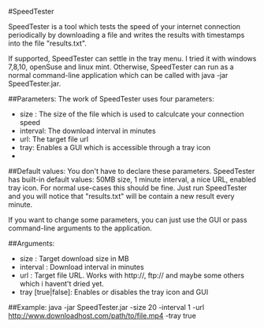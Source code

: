 #SpeedTester

SpeedTester is a tool which tests the speed of your internet connection periodically by downloading a file and writes the results with timestamps into the file "results.txt".

If supported, SpeedTester can settle in the tray menu. I tried it with windows 7,8,10, openSuse and linux mint.
Otherwise, SpeedTester can run as a normal command-line application which can be called with java -jar SpeedTester.jar.

##Parameters:
The work of SpeedTester uses four parameters:
- size : The size of the file which is used to calculcate your connection speed
- interval: The download interval in minutes
- url: The target file url
- tray: Enables a GUI which is accessible through a tray icon
- 
##Default values:
You don't have to declare these parameters. SpeedTester has built-in default values: 50MB size, 1 minute interval, a nice URL, enabled tray icon. For normal use-cases this should be fine. Just run SpeedTester and you will notice that "results.txt" will be contain a new result every minute.

If you want to change some parameters, you can just use the GUI or pass command-line arguments to the application.

##Arguments:
- size <size>: Target download size in MB
- interval <interval>: Download interval in minutes
- url <URL>: Target file URL. Works with http://, ftp:// and maybe some others which i havent't dried yet.
- tray [true|false]: Enables or disables the tray icon and GUI

##Example:
java -jar SpeedTester.jar -size 20 -interval 1 -url http://www.downloadhost.com/path/to/file.mp4 -tray true
